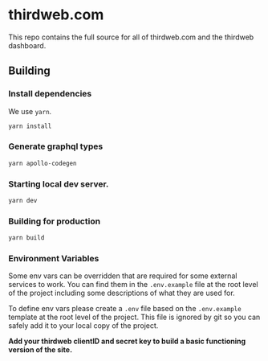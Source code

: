 # thirdweb.com

This repo contains the full source for all of thirdweb.com and the thirdweb dashboard.

## Building

### Install dependencies

We use `yarn`.

```sh
yarn install
```

### Generate graphql types

```sh
yarn apollo-codegen
```

### Starting local dev server.

```sh
yarn dev
```

### Building for production

```sh
yarn build
```

### Environment Variables

Some env vars can be overridden that are required for some external services to work. You can find them in the `.env.example` file at the root level of the project including some descriptions of what they are used for.

To define env vars please create a `.env` file based on the `.env.example` template at the root level of the project. This file is ignored by git so you can safely add it to your local copy of the project.

**Add your thirdweb clientID and secret key to build a basic functioning version of the site.**
